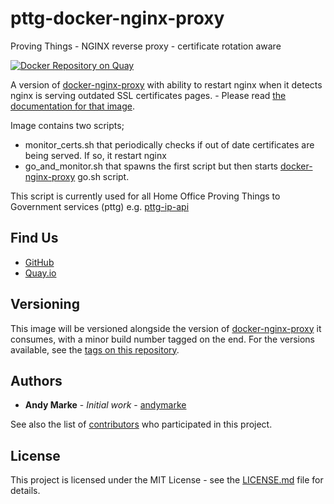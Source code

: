 # pttg-docker-nginx-proxy
Proving Things - NGINX reverse proxy - certificate rotation aware

[![Docker Repository on Quay](https://quay.io/repository/ukhomeofficedigital/pttg-nginx-proxy/status "Docker Repository on Quay")](https://quay.io/repository/ukhomeofficedigital/pttg-nginx-proxy)

A version of [docker-nginx-proxy] with ability to restart nginx when it detects nginx is serving outdated SSL certificates
pages. - Please read [the documentation for that image].


Image contains two scripts;

* monitor_certs.sh that periodically checks if out of date certificates are being served. If so, it restart nginx
* go_and_monitor.sh that spawns the first script but then starts [docker-nginx-proxy] go.sh script.

This script is currently used for all Home Office Proving Things to Government services (pttg) e.g. [pttg-ip-api]
## Find Us

* [GitHub]
* [Quay.io]

## Versioning

This image will be versioned alongside the version of
[docker-nginx-proxy] it consumes, with a minor build number tagged on
the end. For the versions available, see the [tags on this repository].

## Authors

* **Andy Marke** - *Initial work* - [andymarke]

See also the list of [contributors] who participated in this project.

## License

This project is licensed under the MIT License - see the [LICENSE.md]
file for details.

[contributors]:                     https://github.com/UKHomeOffice/pttg-docker-nginx-proxy/graphs/contributors
[andymarke]:                        https://github.com/andymarke
[docker-nginx-proxy]:               https://github.com/UKHomeOffice/docker-nginx-proxy
[GitHub]:                           https://github.com/UKHomeOffice/pttg-docker-nginx-proxy
[LICENSE.md]:                       LICENSE.md
[Quay.io]:                          https://quay.io/repository/ukhomeofficedigital/pttg-nginx-proxy
[tags on this repository]:          https://github.com/UKHomeOffice/pttg-docker-nginx-proxy/tags
[the documentation for that image]: https://github.com/UKHomeOffice/docker-nginx-proxy/blob/master/README.md
[pttg-ip-api]:                      https://github.com/UKHomeOffice/pttg-ip-api